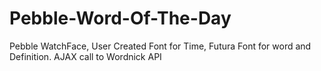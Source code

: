 Pebble-Word-Of-The-Day
======================

Pebble WatchFace, User Created Font for Time, Futura Font for word and Definition. AJAX call to Wordnick API
